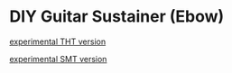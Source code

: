 # DIY Guitar Sustainer (Ebow)

[experimental THT version](Ebow_experimental_tht/README.md)

[experimental SMT version](Ebow_experimental_smt/README.md)
